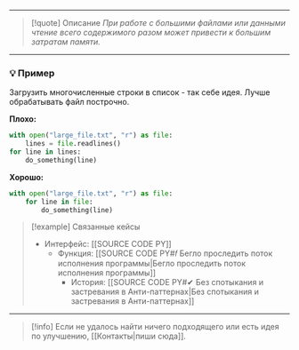 ***

> [!quote] Описание
>_При работе с большими файлами или данными чтение всего содержимого разом может привести к большим затратам памяти._

***
### 💡 Пример
Загрузить многочисленные строки в список - так себе идея. Лучше обрабатывать файл построчно.

**Плохо:**
```python
with open("large_file.txt", "r") as file:
	lines = file.readlines()
for line in lines:
	do_something(line)
```

**Хорошо:**
```python
with open("large_file.txt", "r") as file:
	for line in file:
		do_something(line)
```

> [!example] Связанные кейсы
>- Интерфейс: [[SOURCE CODE PY]]
>	- Функция: [[SOURCE CODE PY#𝑓 Бегло проследить поток исполнения программы|Бегло проследить поток исполнения программы]]
>		- История: [[SOURCE CODE PY#✔ Без спотыкания и застревания в Анти-паттернах|Без спотыкания и застревания в Анти-паттернах]]

***

> [!info]
> Если не удалось найти ничего подходящего или есть идея по улучшению, [[Контакты|пиши сюда]].
